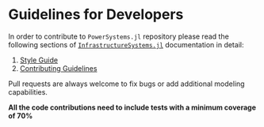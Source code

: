 # Guidelines for Developers

In order to contribute to `PowerSystems.jl` repository please read the following sections of
[`InfrastructureSystems.jl`](https://github.com/NREL-Sienna/InfrastructureSystems.jl)
documentation in detail:

1. [Style Guide](https://nrel-siip.github.io/InfrastructureSystems.jl/stable/style/)
2. [Contributing Guidelines](https://github.com/NREL-Sienna/PowerSystems.jl/blob/main/CONTRIBUTING.md)

Pull requests are always welcome to fix bugs or add additional modeling capabilities.

**All the code contributions need to include tests with a minimum coverage of 70%**
